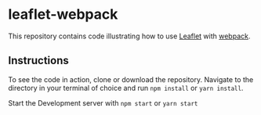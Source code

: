 # leaflet-webpack
This repository contains code illustrating how to use [Leaflet](http://leafletjs.com/) with [webpack](https://webpack.js.org/).

## Instructions
To see the code in action, clone or download the repository. Navigate to the directory in your terminal of choice and run `npm install` or `yarn install`.

Start the Development server with `npm start` or `yarn start`

